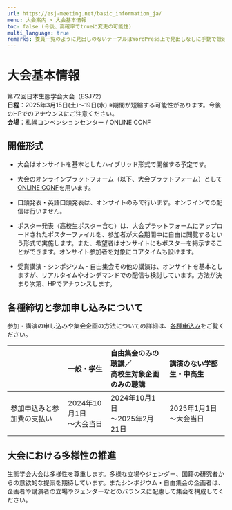 ```yaml
---
url: https://esj-meeting.net/basic_information_ja/
menu: 大会案内 > 大会基本情報
toc: false (今後、高確率でtrueに変更の可能性)
multi_language: true
remarks: 委員一覧のように見出しのないテーブルはWordPress上で見出しなしに手動で設定。
---
```


# 大会基本情報

第72回日本生態学会大会（ESJ72）\
**日程**：2025年3月15日(土)〜19日(水) ※期間が短縮する可能性があります。今後のHPでのアナウンスにご注意ください。\
**会場**：札幌コンベンションセンター / ONLINE CONF

<!-- [Phase 3]: 大会概要，スケジュール
## 大会概要

第72回日本生態学会大会（ESJ72）\
**日程**：2025年3月15日(土)〜19日(水) ※期間が短縮する可能性があります。今後のHPでのアナウンスにご注意ください。\
**会場**：札幌コンベンションセンター / オンライン
<!-- -->

<!-- [Phase 3]: 大会日程　# この情報は日程・各種企画の概要ページに譲ってもいいのでは？ この下の大会スケジュールぐらいはあってもいいが。
## 大会日程
<img src="draft/media/image1.png" style="width:5.90556in;height:8.35139in" alt="大会日程1" /><img src="draft/media/image2.png" style="width:5.90556in;height:8.35139in" alt="大会日程2" />
<!-- -->

<!-- [Phase 3]: 大会スケジュール
## 大会スケジュール

<table>
<colgroup>
<col style="width: 19%" />
<col style="width: 14%" />
<col style="width: 14%" />
<col style="width: 12%" />
<col style="width: 12%" />
<col style="width: 12%" />
<col style="width: 13%" />
</colgroup>
<thead>
<tr class="header">
<th></th>
<th><strong>3月16日<br />
（土）</strong></th>
<th><strong>3月17日<br />
（日）</strong></th>
<th><strong>3月18日<br />
（月）</strong></th>
<th><strong>3月19日<br />
（火）</strong></th>
<th><strong>3月20日<br />
（水・祝日）</strong></th>
<th><strong>3月21日<br />
（木）</strong></th>
</tr>
</thead>
<tbody>
<tr class="odd">
<td></td>
<td>オンラインのみ</td>
<td>オンラインのみ</td>
<td>ハイブリッド</td>
<td>ハイブリッド</td>
<td>ハイブリッド</td>
<td>ハイブリッド</td>
</tr>
<tr class="even">
<td>総会</td>
<td></td>
<td></td>
<td>○</td>
<td></td>
<td></td>
<td></td>
</tr>
<tr class="odd">
<td>授賞式・受賞講演</td>
<td></td>
<td></td>
<td>○</td>
<td></td>
<td></td>
<td></td>
</tr>
<tr class="even">
<td>懇親会</td>
<td>○</td>
<td></td>
<td></td>
<td></td>
<td></td>
<td></td>
</tr>
<tr class="odd">
<td>オンライン交流会</td>
<td>○</td>
<td>○</td>
<td>○</td>
<td>○</td>
<td>○</td>
<td>○</td>
</tr>
<tr class="even">
<td>シンポジウム</td>
<td></td>
<td></td>
<td></td>
<td>○</td>
<td>○</td>
<td>○</td>
</tr>
<tr class="odd">
<td>自由集会･フォーラム</td>
<td>○</td>
<td>○</td>
<td></td>
<td>○</td>
<td>○</td>
<td>○</td>
</tr>
<tr class="even">
<td>口頭発表･英語口頭発表</td>
<td>○</td>
<td>○</td>
<td></td>
<td></td>
<td></td>
<td></td>
</tr>
<tr class="odd">
<td>ポスター発表</td>
<td>○</td>
<td>○</td>
<td></td>
<td>○※1</td>
<td>○※1</td>
<td></td>
</tr>
<tr class="even">
<td>高校生ポスター発表</td>
<td>○</td>
<td>○</td>
<td></td>
<td>○※1</td>
<td>○※1</td>
<td></td>
</tr>
<tr class="odd">
<td>ジュニア生態学講座</td>
<td></td>
<td>○</td>
<td></td>
<td></td>
<td></td>
<td></td>
</tr>
<tr class="even">
<td>公開講演会</td>
<td></td>
<td></td>
<td></td>
<td></td>
<td>○</td>
<td></td>
</tr>
</tbody>
</table>

※1 オンラインのポスター発表（高校生ポスターを含む）を行なった方は、希望する場合、ハイブリッド開催期間中に現地会場でもポスターを掲示することができます。
<!-- -->

## 開催形式

-   大会はオンサイトを基本としたハイブリッド形式で開催する予定です。

-   大会のオンラインプラットフォーム（以下、大会プラットフォーム）として[ONLINE CONF](https://agri-smile.com/service/online-conf/)を用います。

-   口頭発表・英語口頭発表は、オンサイトのみで行います。オンラインでの配信は行いません。

-   ポスター発表（高校生ポスター含む）は、大会プラットフォームにアップロードされたポスターファイルを、参加者が大会期間中に自由に閲覧するという形式で実施します。また、希望者はオンサイトにもポスターを掲示することができます。オンサイト参加者を対象にコアタイムも設けます。

-   受賞講演・シンポジウム・自由集会その他の講演は、オンサイトを基本としますが、リアルタイムやオンデマンドでの配信も検討しています。方法が決まり次第、HPでアナウンスします。

<!-- [Phase 3] #参加者の交流の促進
## [参加者の交流の促進]
### 大会公式懇親会

SpatialChat を用いてオンライン形式の懇親会を開催します。大会参加者
(高校生や自由集会聴講者を除く)なら誰でも参加できます。懇親会費は無料となります。参加申込も不要です。詳細は大会プラットフォーム上でお知らせします。

### オンライン交流会

SpatialChat
を用いてオンライン形式の交流会を開催します。口頭発表の各セッションや各集会(シンポジウムや自由集会)の終了後、30分の交流時間を設けます。参加したセッションや集会の交流スペースに参加していただき、分野の近い方との交流をお楽しみください。もちろん、参加したセッションや集会以外の交流スペースに入室することも可能です。実りある大会にするためにも、積極的な参加を歓迎します。
<!-- -->

## 各種締切と参加申し込みについて

参加・講演の申し込みや集会企画の方法についての詳細は、[各種申込み](https://esj-meeting.net/regist_information_ja)をご覧ください。


|| 一般・学生| 自由集会のみの聴講／<br>高校生対象企画のみの聴講| 講演のない学部生・中高生   |
| :---- | :---- | :---- | :---- |
| 参加申込みと参加費の支払い | 2024年10月1日<br>〜大会当日                                                                                            | 2024年10月1日<br>〜2025年2月21日                        | 2025年1月1日<br>〜大会当日 |

<!-- 7/2にTFあり。※ 自由集会のみ参加はオンライン参加のみとし、オンサイト参加は不可です。-->

## 大会における多様性の推進

生態学会大会は多様性を尊重します。多様な立場やジェンダー、国籍の研究者からの意欲的な提案を期待しています。またシンポジウム・自由集会の企画者は、企画者や講演者の立場やジェンダーなどのバランスに配慮して集会を構成してください。

<!--まだお問い合わせフォームが稼働していないので、以下掲載保留：
「障害者差別解消法」に基づく配慮を行ないますので、大会参加に際して、配慮を必要とされる方は、大会公式ホームページにある「お問い合わせフォーム」からご相談ください。講演を希望される方は、できるだけ2024年10月31日までにご相談ください。
<!---->

<!--

## 大会企画委員会

|                    |                                                                                                                                                                      |
| :----------------- | :------------------------------------------------------------------------------------------------------------------------------------------------------------------- |
| 企画委員長         | 高橋一男                                                                                                                                                             |
| 企画副委員長       | 門脇浩明                                                                                                                                                             |
| 運営部会           | 橋本洸哉、伊藤公一、境優、松岡俊将、立木佑弥、田邊晶史、小黒芳生、小林卓也                                                                     |
| シンポジウム部会   | 德田誠、佐藤永、大舘智志、平田晶子、今田弓女、田村大也、栗原洋介、渡部俊太郎、野田響、東若菜、井坂友一、今井伸夫                                                     |
| ポスター部会       | 平野尚浩、西嶋翔太、長谷川成明、平山貴美子、松橋彩衣子、山下聡、島田直明、樋口裕美子、柴田あかり、小出大、友常満利、田路翼、松葉史紗子、高木俊人、松村健太郎、永濱藍 |
| 高校生ポスター部会 | 勝原光希、山﨑曜、坂田ゆず、酒井聡樹、桜井良、佐賀達矢、藤岡春奈、望月昂、小峰浩隆、中林雅、松本哲也、辻冴月、宮田理恵                                               |
| 発表編成部会       | 松崎慎一郎、冨松元、源利文、森英樹、福井翔、吉岡明良、片山直樹                                                                                                       |
| 英語口頭発表部会   | 上村真由子、福森香代子、水元惟暁、小林真、門脇浩明、塩尻かおり、畑啓生、Jamie M. Kass、鄭 峻介、安立美奈子<br>オブザーバー：辰巳晋一、森井悠太、入谷亮介             |
| オンライン部会     | 深谷肇一、境優、松岡俊将、小峰浩隆、松本哲也、小出大、島田直明、小林真、安立美奈子、德田誠、佐藤永、松崎慎一郎、冨松元<br>オブザーバー：細将貴                       |

-------------------------------------------------------------------------------

## 大会実行委員会

|                    |                                                                                                                                                                                                                                                                       |
| :----------------- | :-------------------------------------------------------------------------------------------------------------------------------------------------------------------------------------------------------------------------------------------------------------------- |
| 大会会長           | 小池文人                                                                                                                                                                                                                                                              |
| 実行委員長         | 鏡味麻衣子                                                                                                                                                                                                                                                            |
| 実行副委員長       | 佐々木雄大                                                                                                                                                                                                                                                            |
| 実行委員会メンバー | 東若菜、荒木希和子、岩崎 雄一、大舘智志、小黒芳生、北川涼、木村恵、倉田薫子、小出大、佐藤永、高野（竹中）宏平、瀧本岳、徳田誠、冨松元 、中臺亮介、西嶋 翔太、野田響、平田晶子、深谷肇一、福井翔、古川拓哉、松倉君予、松崎慎一郎、松田裕之、諸澤崇裕、山﨑曜、吉岡明良 |
<!-- -->
